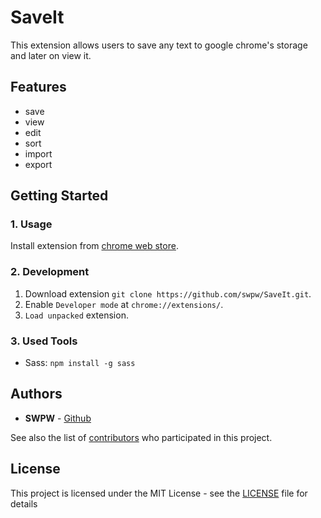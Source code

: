 # SaveIt

This extension allows users to save any text to google chrome's storage and later on view it.

## Features

* save 
* view 
* edit 
* sort 
* import
* export

## Getting Started

### 1. Usage

Install extension from [chrome web store](www).

### 2. Development

1. Download extension `git clone https://github.com/swpw/SaveIt.git`.
2. Enable `Developer mode` at `chrome://extensions/`.
3. `Load unpacked` extension.

### 3. Used Tools

* Sass: `npm install -g sass`

## Authors

* **SWPW** - [Github](https://github.com/swpw)

See also the list of [contributors](https://github.com/swpw/SaveIt/graphs/contributors) who participated in this project.

## License

This project is licensed under the MIT License - see the [LICENSE](LICENSE) file for details
